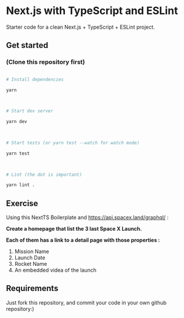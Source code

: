 # Next.js with TypeScript and ESLint

Starter code for a clean Next.js + TypeScript + ESLint project.

## Get started

### (Clone this repository first)

```sh

# Install dependencies

yarn

  

# Start dev server

yarn dev

  

# Start tests (or yarn test --watch for watch mode)

yarn test

  

# Lint (the dot is important)

yarn lint .

```

## Exercise

Using this NextTS Boilerplate and <https://api.spacex.land/graphql/> :

**Create a homepage that list the 3 last Space X Launch.**

**Each of them has a link to a detail page with those properties :**

 1. Mission Name
 2. Launch Date
 3. Rocket Name
 4. An embedded videa of the launch

## Requirements

Just fork this repository, and commit your code in your own github repository:)
